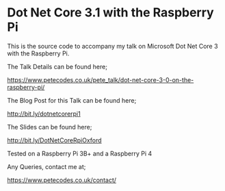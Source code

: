 # Dot Net Core 3.1 with the Raspberry Pi

This is the source code to accompany my talk on Microsoft Dot Net Core 3 with the Raspberry Pi.

The Talk Details can be found here;

https://www.petecodes.co.uk/pete_talk/dot-net-core-3-0-on-the-raspberry-pi/

The Blog Post for this Talk can be found here;

http://bit.ly/dotnetcorerpi1

The Slides can be found here;

http://bit.ly/DotNetCoreRpiOxford

Tested on a Raspberry Pi 3B+ and a Raspberry Pi 4

Any Queries, contact me at;

https://www.petecodes.co.uk/contact/
